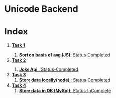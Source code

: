 # Unicode Backend

<h1>Index</h1>
<ol>
	<li>
		<strong><u>Task 1<u></strong>
		<ol> 
			<li><b>Sort on basis of avg (JS)</b>: Status-Completed</li>
		</ol>
	</li>
	<li>
		<strong><u>Task 2<u></strong>
		<ol> 
			<li><b>Joke Api </b>: Status-Completed</li>
		</ol>
	</li>
	<li>
		<strong><u>Task 3</u></strong>
		<ol>
			<li><b>Store data locally(node) </b>: Status-Completed</li>
		</ol>
	</li>
	<li>
		<strong><u>Task 4</u></strong>
		<ol>
			<li><b>Store data in DB (MySql)</b>: Status-InComplete</li>
		</ol>
	</li>
</ol>
